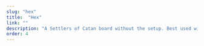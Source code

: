 ```yaml
---
slug: "hex"
title:  "Hex"
link: ""
description: "A Settlers of Catan board without the setup. Best used with a projector mounted straight down. Also included is a little set of dice that rolls & highlights the currently rolled tiles."
order: 4
---
```

